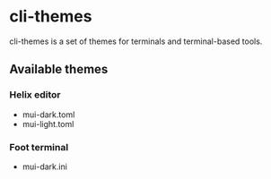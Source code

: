 # cli-themes

cli-themes is a set of themes for terminals and terminal-based tools. 

## Available themes

### Helix editor

- mui-dark.toml
- mui-light.toml

### Foot terminal

- mui-dark.ini
